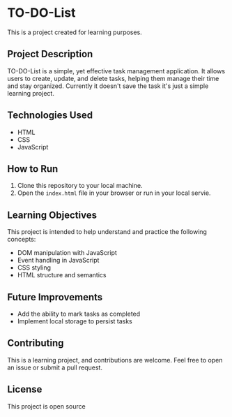 # TO-DO-List

This is a project created for learning purposes. 

## Project Description

TO-DO-List is a simple, yet effective task management application. It allows users to create, update, and delete tasks, helping them manage their time and stay organized. Currently it doesn't save the task it's just a simple learning project.

## Technologies Used

- HTML
- CSS
- JavaScript

## How to Run

1. Clone this repository to your local machine.
2. Open the `index.html` file in your browser or run in your local servie.

## Learning Objectives

This project is intended to help understand and practice the following concepts:

- DOM manipulation with JavaScript
- Event handling in JavaScript
- CSS styling
- HTML structure and semantics

## Future Improvements

- Add the ability to mark tasks as completed
- Implement local storage to persist tasks

## Contributing

This is a learning project, and contributions are welcome. Feel free to open an issue or submit a pull request.

## License

This project is open source